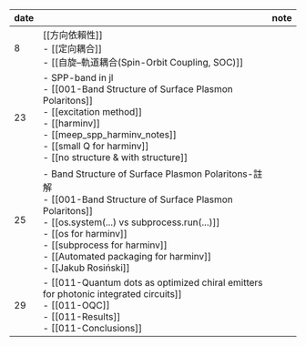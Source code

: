 
| date |                                                                                                                                                                                                                                                                                     | note |
| ---- | ----------------------------------------------------------------------------------------------------------------------------------------------------------------------------------------------------------------------------------------------------------------------------------- | ---- |
| 8    |  [[方向依賴性]]<br>- [[定向耦合]]<br>- [[自旋–軌道耦合(Spin-Orbit Coupling, SOC)]]                                                                                                                                                                                                                 |      |
| 23   | - SPP-band in jl<br>- [[001-Band Structure of Surface Plasmon Polaritons]]<br>- [[excitation method]]<br>- [[harminv]]<br>- [[meep_spp_harminv_notes]]<br>- [[small Q for harminv]]<br>- [[no structure & with structure]]                                                          |      |
| 25   | - Band Structure of Surface Plasmon Polaritons-註解<br>- [[001-Band Structure of Surface Plasmon Polaritons]]<br>- [[os.system(...) vs subprocess.run(...)]]<br>- [[os for harminv]]<br>- [[subprocess for harminv]]<br>- [[Automated packaging for harminv]]<br>- [[Jakub Rosiński]] |      |
| 29   | - [[011-Quantum dots as optimized chiral emitters for photonic integrated circuits]]<br>- [[011-OQC]]<br>- [[011-Results]]<br>- [[011-Conclusions]]                                                                                                                                 |      |
